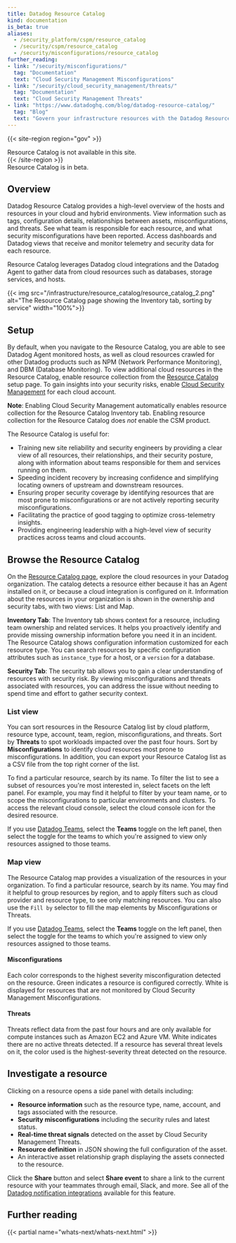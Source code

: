 ```yaml
---
title: Datadog Resource Catalog
kind: documentation
is_beta: true
aliases:
  - /security_platform/cspm/resource_catalog
  - /security/cspm/resource_catalog
  - /security/misconfigurations/resource_catalog
further_reading:
- link: "/security/misconfigurations/"
  tag: "Documentation"
  text: "Cloud Security Management Misconfigurations"
- link: "/security/cloud_security_management/threats/"
  tag: "Documentation"
  text: "Cloud Security Management Threats"
- link: "https://www.datadoghq.com/blog/datadog-resource-catalog/"
  tag: "Blog"
  text: "Govern your infrastructure resources with the Datadog Resource Catalog"
---
```


{{< site-region region="gov" >}}
<div class="alert alert-warning">
Resource Catalog is not available in this site.
</div>
{{< /site-region >}}

<div class="alert alert-info">Resource Catalog is in beta.</div>

## Overview

Datadog Resource Catalog provides a high-level overview of the hosts and resources in your cloud and hybrid environments. View information such as tags, configuration details, relationships between assets, misconfigurations, and threats. See what team is responsible for each resource, and what security misconfigurations have been reported. Access dashboards and Datadog views that receive and monitor telemetry and security data for each resource.

Resource Catalog leverages Datadog cloud integrations and the Datadog Agent to gather data from cloud resources such as databases, storage services, and hosts.

{{< img src="/infrastructure/resource_catalog/resource_catalog_2.png" alt="The Resource Catalog page showing the Inventory tab, sorting by service" width="100%">}}

## Setup

By default, when you navigate to the Resource Catalog, you are able to see Datadog Agent monitored hosts, as well as cloud resources crawled for other Datadog products such as NPM (Network Performance Monitoring), and DBM (Database Monitoring). To view additional cloud resources in the Resource Catalog, enable resource collection from the [Resource Catalog][5] setup page. To gain insights into your security risks, enable [Cloud Security Management][1] for each cloud account.

**Note**: Enabling Cloud Security Management automatically enables resource collection for the Resource Catalog Inventory tab.
Enabling resource collection for the Resource Catalog does _not_ enable the CSM product.

The Resource Catalog is useful for:

- Training new site reliability and security engineers by providing a clear view of all resources, their relationships, and their security posture, along with information about teams responsible for them and services running on them.
- Speeding incident recovery by increasing confidence and simplifying locating owners of upstream and downstream resources.
- Ensuring proper security coverage by identifying resources that are most prone to misconfigurations or are not actively reporting security misconfigurations.
- Facilitating the practice of good tagging to optimize cross-telemetry insights.
- Providing engineering leadership with a high-level view of security practices across teams and cloud accounts.

## Browse the Resource Catalog

On the [Resource Catalog page][2], explore the cloud resources in your Datadog organization. The catalog detects a resource either because it has an Agent installed on it, or because a cloud integration is configured on it. Information about the resources in your organization is shown in the ownership and security tabs, with two views: List and Map.

**Inventory Tab**:
The Inventory tab shows context for a resource, including team ownership and related services. It helps you proactively identify and provide missing ownership information before you need it in an incident. The Resource Catalog shows configuration information customized for each resource type. You can search resources by specific configuration attributes such as `instance_type` for a host, or a `version` for a database.

**Security Tab**:
The security tab allows you to gain a clear understanding of resources with security risk. By viewing misconfigurations and threats associated with resources, you can address the issue without needing to spend time and effort to gather security context. 

### List view

You can sort resources in the Resource Catalog list by cloud platform, resource type, account, team, region, misconfigurations, and threats. Sort by **Threats** to spot workloads impacted over the past four hours. Sort by **Misconfigurations** to identify cloud resources most prone to misconfigurations. In addition, you can export your Resource Catalog list as a CSV file from the top right corner of the list.

To find a particular resource, search by its name. To filter the list to see a subset of resources you're most interested in, select facets on the left panel. For example, you may find it helpful to filter by your team name, or to scope the misconfigurations to particular environments and clusters. To access the relevant cloud console, select the cloud console icon for the desired resource. 

If you use [Datadog Teams][4], select the **Teams** toggle on the left panel, then select the toggle for the teams to which you're assigned to view only resources assigned to those teams.

### Map view

The Resource Catalog map provides a visualization of the resources in your organization. To find a particular resource, search by its name. You may find it helpful to group resources by region, and to apply filters such as cloud provider and resource type, to see only matching resources. You can also use the `Fill by` selector to fill the map elements by Misconfigurations or Threats.

If you use [Datadog Teams][4], select the **Teams** toggle on the left panel, then select the toggle for the teams to which you're assigned to view only resources assigned to those teams.

#### Misconfigurations

Each color corresponds to the highest severity misconfiguration detected on the resource. Green indicates a resource is configured correctly. White is displayed for resources that are not monitored by Cloud Security Management Misconfigurations.

#### Threats

Threats reflect data from the past four hours and are only available for compute instances such as Amazon EC2 and Azure VM. White indicates there are no active threats detected. If a resource has several threat levels on it, the color used is the highest-severity threat detected on the resource.

## Investigate a resource

Clicking on a resource opens a side panel with details including:

- **Resource information** such as the resource type, name, account, and tags associated with the resource.
- **Security misconfigurations** including the security rules and latest status.
- **Real-time threat signals** detected on the asset by Cloud Security Management Threats.
- **Resource definition** in JSON showing the full configuration of the asset.
- An interactive asset relationship graph displaying the assets connected to the resource.

Click the **Share** button and select **Share event** to share a link to the current resource with your teammates through email, Slack, and more. See all of the [Datadog notification integrations][3] available for this feature.

## Further reading

{{< partial name="whats-next/whats-next.html" >}}

[1]: /security/cloud_security_management/setup
[2]: https://app.datadoghq.com/infrastructure/catalog
[3]: /integrations/#cat-notification
[4]: /account_management/teams
[5]: https://app.datadoghq.com/infrastructure/catalog/configuration





